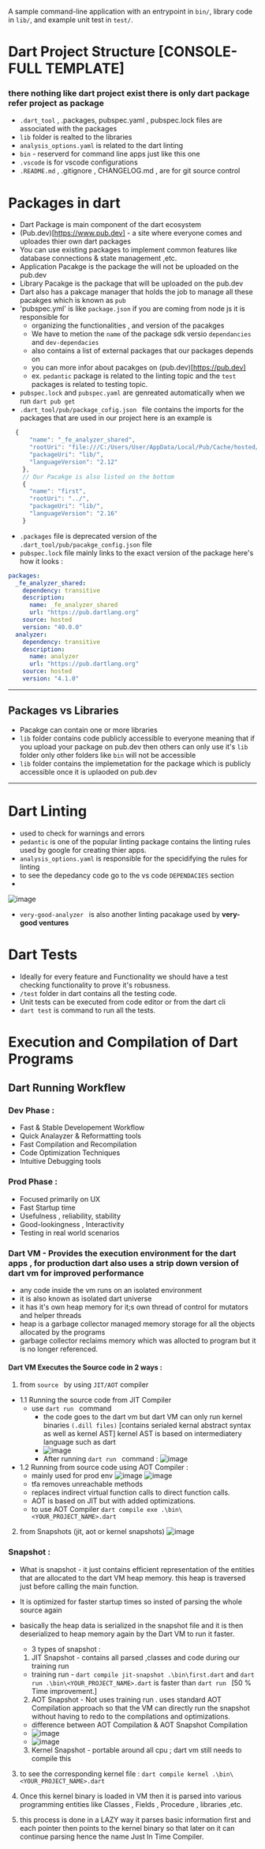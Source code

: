 A sample command-line application with an entrypoint in `bin/`, library code
in `lib/`, and example unit test in `test/`.

# Dart Project Structure [CONSOLE-FULL TEMPLATE]
### there nothing like dart project exist there is only dart package refer project as package
- `.dart_tool`  , .packages, pubspec.yaml , pubspec.lock files are associated with the packages
- `lib` folder is realted to the libraries 
- `analysis_options.yaml` is related to the dart linting
- `bin` - reserverd for command line apps just like this one 
- `.vscode` is for vscode configurations 
- `.README.md` , .gitignore , CHANGELOG.md , are for git source control 

# Packages in dart 
- Dart Package is main component of the dart ecosystem 
- (Pub.dev)[https://www.pub.dev] - a site where everyone comes and uploades thier own dart packages
- You can use existing packages to implement common features like database connections & state management ,etc.
- Application Pacakge is the package the will not be uploaded on the pub.dev 
- Library Pacakge is the package that will be uploaded on the pub.dev
- Dart also has a pakcage manager that holds the job to manage all these pacakges which is known as `pub`
- 'pubspec.yml' is like  `package.json` if you are coming from node js it is responsible for
    - organizing the functionalities , and version of the pacakges 
    - We have to metion the `name` of the package sdk versio `dependancies` and `dev-dependacies` 
    - also contains a list of external packages that our packages depends on 
    - you can more infor about pacakges on (pub.dev)[https://pub.dev]
    - ex. `pedantic` package is related to the linting topic and the  `test` packages is related to testing topic.
- `pubspec.lock` and `pubspec.yaml` are genreated automatically when we run `dart pub get `
- `.dart_tool/pub/package_cofig.json ` file contains the imports for the packages that are used in our project here is an example is 
```js
  {
      "name": "_fe_analyzer_shared",
      "rootUri": "file:///C:/Users/User/AppData/Local/Pub/Cache/hosted/pub.dartlang.org/_fe_analyzer_shared-40.0.0",
      "packageUri": "lib/",
      "languageVersion": "2.12"
    },
    // Our Pacakge is also listed on the bottom
    {
      "name": "first",
      "rootUri": "../",
      "packageUri": "lib/",
      "languageVersion": "2.16"
    }
```
- `.packages` file is deprecated version of the `.dart_tool/pub/pacakge_config.json` file
- `pubspec.lock` file mainly links to the exact version of the package here's how it looks : 
```yml
packages:
  _fe_analyzer_shared:
    dependency: transitive
    description:
      name: _fe_analyzer_shared
      url: "https://pub.dartlang.org"
    source: hosted
    version: "40.0.0"
  analyzer:
    dependency: transitive
    description:
      name: analyzer
      url: "https://pub.dartlang.org"
    source: hosted
    version: "4.1.0"
```
<hr/>

## Packages vs Libraries
- Pacakge can contain one or more libraries 
- `lib` folder contains code publicly accessible to everyone meaning that if you upload your package on pub.dev then others can only use it's `lib `folder only other folders like `bin` will not be accessible 
- `lib` folder contains the implemetation for the package which is  publicly accessible once it is uplaoded on pub.dev 

<hr/>

# Dart Linting 
- used to check for warnings and errors
- `pedantic` is one of the popular linting package contains the linting rules used by google for creating thier apps.
- `analysis_options.yaml` is responsible for the specidifying the rules for linting
- to see the depedancy code go to the vs code `DEPENDACIES` section
- 
![image](https://user-images.githubusercontent.com/65951872/170520357-f1bb1730-1d50-40f9-84c0-6815d3b94a88.png)

- `very-good-analyzer ` is also another linting pacakage used by <b>very-good ventures </b>

# Dart Tests 
- Ideally for every feature and Functionality we should have a test checking functionality to prove it's robusness.
- `/test` folder in dart contains all the testing code.
- Unit tests can be executed from code editor or from the dart cli
- `dart test` is command to run all the tests.

# Execution and Compilation of Dart Programs 
## Dart Running Workflew
### Dev Phase :
- Fast & Stable Developement Workflow
- Quick Analayzer & Reformatting tools
- Fast Compilation and Recompilation
- Code Optimization Techniques
- Intuitive Debugging tools

### Prod Phase :
- Focused primarily on UX 
- Fast Startup time
- Usefulness , reliability, stability
- Good-lookingness , Interactivity
- Testing in real world scenarios

### Dart VM - Provides the execution environment for the dart apps , for production dart also uses a strip down version of dart vm for improved performance
- any code inside the vm runs on an isolated environment
- it is also known as isolated dart universe 
- it has it's own heap memory for it;s own thread of control for mutators and helper threads
- heap is a garbage collector managed memory storage for all the objects allocated by the    programs
- garbage collector reclaims memory which was allocted to program but it is no longer referenced.

#### Dart VM Executes the Source code in 2 ways : 
1. from `source ` by using `JIT/AOT` compiler
 - 1.1 Running the source code from JIT Compiler
    - use `dart run ` command
      -  the code goes to the dart vm but dart VM can only run kernel binaries `(.dill files)` [contains serialed kernal abstract syntax as well as kernel AST] kernel AST is based on intermediatery language such as dart  
      - ![image](https://user-images.githubusercontent.com/65951872/170646710-ca81978e-65b7-43ea-8789-e08224fc856b.png)
      - After running `dart run ` command : 
      ![image](https://user-images.githubusercontent.com/65951872/170647028-d52c0720-9ffb-4584-a6f2-96e19ad7a525.png)
 - 1.2 Running from source code using AOT Compiler :
      - mainly used for prod env 
       ![image](https://user-images.githubusercontent.com/65951872/170648047-8a92fff5-6671-4ab0-a0df-3e15b2819970.png)
        ![image](https://user-images.githubusercontent.com/65951872/170648193-fac15aeb-f5d1-4171-bdeb-d8faa0be8fd1.png)
      - tfa removes unreachable methods 
      - replaces indirect virtual function calls to direct function calls.
      - AOT is based on JIT but with added optimizations. 
      - to use AOT Compiler `dart compile exe .\bin\<YOUR_PROJECT_NAME>.dart`                     

2. from Snapshots (jit, aot or kernel snapshots) 
![image](https://user-images.githubusercontent.com/65951872/170609184-56244f45-1349-48a3-8d11-c30f7ef2120a.png)

### Snapshot : 
  - What is snapshot - it just contains efficient representation of the entities that are allocated to the dart VM heap memory. this heap is traversed just before calling the main function.
  - It is optimized for faster startup times so insted of parsing the whole source again  
  - basically the heap data is serialized in the snapshot file and it is then deserialized to heap memory again by the Dart VM to run it faster. 
    - 3 types of snapshot :
    1. JIT Snapshot - contains all parsed ,classes and code during our training run
      - training run - `dart compile jit-snapshot .\bin\first.dart` and `dart run .\bin\<YOUR_PROJECT_NAME>.dart` is faster than `dart run ` [50 % Time improvement.] 
    2. AOT Snapshot - Not uses training run . uses standard AOT Compilation approach so that the VM can directly run the snapshot without having to redo to the compilations and optimizations.
    - difference between AOT Compilation & AOT Snapshot Compilation 
    - ![image](https://user-images.githubusercontent.com/65951872/170652218-23974ef9-b446-4b75-97c3-95afa53e5960.png)
    - ![image](https://user-images.githubusercontent.com/65951872/170652299-67049e42-07cd-405b-b20e-e4474a14fd7d.png)
 
    3. Kernel Snapshot - portable around all cpu ; dart vm still needs to compile this 

3. to see the corresponding kernel file : 
  `dart compile kernel .\bin\<YOUR_PROJECT_NAME>.dart` 

4. Once this kernel binary is loaded in VM then it is parsed into various programming entities like Classes , Fields , Procedure , libraries ,etc.

5. this process is done in a LAZY way it parses basic information first and each pointer then points to the kernel binary so that later on it can continue parsing hence the name Just In Time Compiler. 





